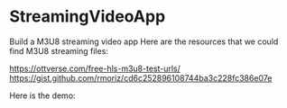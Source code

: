 # StreamingVideoApp

Build a M3U8 streaming video app
Here are the resources that we could find M3U8 streaming files:

https://ottverse.com/free-hls-m3u8-test-urls/
https://gist.github.com/rmoriz/cd6c252896108744ba3c228fc386e07e

Here is the demo:

